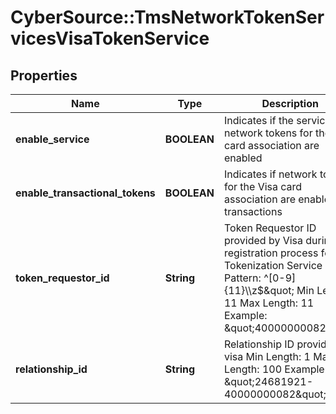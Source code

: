 # CyberSource::TmsNetworkTokenServicesVisaTokenService

## Properties
Name | Type | Description | Notes
------------ | ------------- | ------------- | -------------
**enable_service** | **BOOLEAN** | Indicates if the service for network tokens for the Visa card association are enabled | [optional] 
**enable_transactional_tokens** | **BOOLEAN** | Indicates if network tokens for the Visa card association are enabled for transactions | [optional] 
**token_requestor_id** | **String** | Token Requestor ID provided by Visa during the registration process for the Tokenization Service  Pattern: ^[0-9]{11}\\\\z$\&quot; Min Length: 11 Max Length: 11 Example:  \&quot;40000000082\&quot;  | [optional] 
**relationship_id** | **String** | Relationship ID provided by visa  Min Length: 1 Max Length: 100 Example: \&quot;24681921-40000000082\&quot;  | [optional] 


